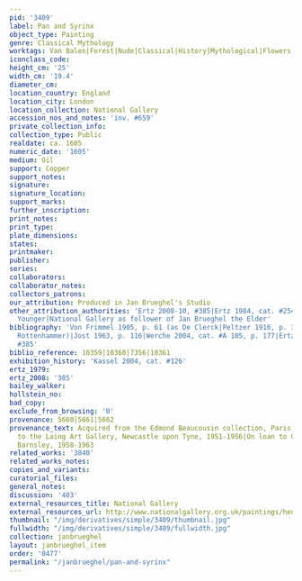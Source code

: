 ```yaml
---
pid: '3409'
label: Pan and Syrinx
object_type: Painting
genre: Classical Mythology
worktags: Van Balen|Forest|Nude|Classical|History|Mythological|Flowers
iconclass_code:
height_cm: '25'
width_cm: '19.4'
diameter_cm:
location_country: England
location_city: London
location_collection: National Gallery
accession_nos_and_notes: 'inv. #659'
private_collection_info:
collection_type: Public
realdate: ca. 1605
numeric_date: '1605'
medium: Oil
support: Copper
support_notes:
signature:
signature_location:
support_marks:
further_inscription:
print_notes:
print_type:
plate_dimensions:
states:
printmaker:
publisher:
series:
collaborators:
collaborator_notes:
collectors_patrons:
our_attribution: Produced in Jan Brueghel's Studio
other_attribution_authorities: 'Ertz 2008-10, #385|Ertz 1984, cat. #254 as Jan the
  Younger|National Gallery as follower of Jan Brueghel the Elder'
bibliography: 'Von Frimmel 1905, p. 61 (as De Clerck|Peltzer 1916, p. 345, #35 (as
  Rottenhammer)|Jost 1963, p. 116|Werche 2004, cat. #A 105, p. 177|Ertz 2008-10, cat.
  #385'
biblio_reference: 10359|10360|7356|10361
exhibition_history: 'Kassel 2004, cat. #126'
ertz_1979:
ertz_2008: '385'
bailey_walker:
hollstein_no:
bad_copy:
exclude_from_browsing: '0'
provenance: 5660|5661|5662
provenance_text: Acquired from the Edmond Beaucousin collection, Paris, 1860|On loan
  to the Laing Art Gallery, Newcastle upon Tyne, 1951-1956|On loan to Cannon Hall,
  Barnsley, 1958-1963
related_works: '3840'
related_works_notes:
copies_and_variants:
curatorial_files:
general_notes:
discussion: '403'
external_resources_title: National Gallery
external_resources_url: http://www.nationalgallery.org.uk/paintings/hendrick-van-balen-the-elder-and-follower-of-jan-brueghel-the-elder-pan-pursuing-syrinx
thumbnail: "/img/derivatives/simple/3409/thumbnail.jpg"
fullwidth: "/img/derivatives/simple/3409/fullwidth.jpg"
collection: janbrueghel
layout: janbrueghel_item
order: '0477'
permalink: "/janbrueghel/pan-and-syrinx"
---
```

